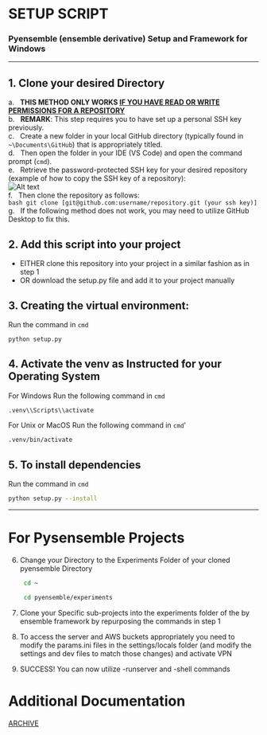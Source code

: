 # SETUP SCRIPT

### Pyensemble (ensemble derivative) Setup and Framework for Windows

---
## 1. **Clone your desired Directory**
   a. &nbsp; **THIS METHOD ONLY WORKS <ins>IF YOU HAVE READ OR WRITE PERMISSIONS FOR A REPOSITORY</ins>**  
   b. &nbsp; **REMARK**: This step requires you to have set up a personal SSH key previously.  
   c. &nbsp; Create a new folder in your local GitHub directory (typically found in `~\Documents\GitHub`) that is appropriately titled.  
   d. &nbsp; Then open the folder in your IDE (VS Code) and open the command prompt (`cmd`).  
   e. &nbsp; Retrieve the password-protected SSH key for your desired repository (example of how to copy the SSH key of a repository):  
      ![Alt text](https://github.com/maxxhvo/setup_script/blob/main/Example_SSH.png?raw=true)  
   f. &nbsp; Then clone the repository as follows:  
      ```bash
      git clone [git@github.com:username/repository.git (your ssh key)]
      ```  
   g. &nbsp; If the following method does not work, you may need to utilize GitHub Desktop to fix this.

## 2. **Add this script into your project**
*  EITHER clone this repository into your project in a similar fashion as in step 1
*  OR download the setup.py file and add it to your project manually

## 3. **Creating the virtual environment:**
Run the command in `cmd`
   ```bash
   python setup.py
   ```

## 4. **Activate the venv as Instructed for your Operating System**
For Windows Run the following command in `cmd`
   ```bash
   .venv\\Scripts\\activate
   ```
For Unix or MacOS Run the following command in `cmd`'
   ```bash
   .venv/bin/activate
   ```
## 5. **To install dependencies**
Run the command in `cmd`
   ```bash
   python setup.py --install
   ```
---
# For Pysensemble Projects

6. Change your Directory to the Experiments Folder of your cloned pyensemble Directory
   ```bash
    cd ~
   ```
   ```bash
    cd pyensemble/experiments
   ```

7. Clone your Specific sub-projects into the experiments folder of the by ensemble framework by repurposing the commands in step 1

8. To access the server and AWS buckets appropriately you need to modify the params.ini files in the settings/locals folder (and modify the settings and dev files to match those changes) and activate VPN

9. SUCCESS! You can now utilize -runserver and -shell commands

# Additional Documentation

[ARCHIVE](https://docs.google.com/document/d/112po9Mf30oeV9Jc-sMp-tjB23gYOv4xI0MT5Iz9y5ks/edit)

